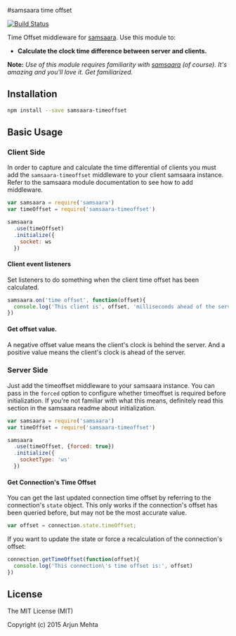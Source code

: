 #samsaara time offset

[![Build Status](https://travis-ci.org/arjunmehta/node-samsaara-timeoffset.svg?branch=1.0.0)](https://travis-ci.org/arjunmehta/node-samsaara-timeoffset)

Time Offset middleware for [samsaara](https://www.github.com/arjunmehta/node-samsaara). Use this module to:

- **Calculate the clock time difference between server and clients.**

**Note:** *Use of this module requires familiarity with [samsaara](https://www.github.com/arjunmehta/node-samsaara) (of course). It's amazing and you'll love it. Get familiarized.*

## Installation

```bash
npm install --save samsaara-timeoffset
```

## Basic Usage

### Client Side

In order to capture and calculate the time differential of clients you must add the `samsaara-timeoffset` middleware to your client samsaara instance. Refer to the samsaara module documentation to see how to add middleware.

```javascript
var samsaara = require('samsaara')
var timeOffset = require('samsaara-timeoffset')

samsaara
  .use(timeOffset)
  .initialize({
    socket: ws
  })
```

#### Client event listeners
Set listeners to do something when the client time offset has been calculated.

```javascript
samsaara.on('time offset', function(offset){
  console.log('This client is', offset, 'milliseconds ahead of the server')
})
```

#### Get offset value.
A negative offset value means the client's clock is behind the server. And a positive value means the client's clock is ahead of the server.


### Server Side

Just add the timeoffset middleware to your samsaara instance. You can pass in the `forced` option to configure whether timeoffset is required before initialization. If you're not familiar with what this means, definitely read this section in the samsaara readme about initialization.

```javascript
var samsaara = require('samsaara')
var timeOffset = require('samsaara-timeoffset')

samsaara
  .use(timeOffset, {forced: true})
  .initialize({
    socketType: 'ws'
  })
```

#### Get Connection's Time Offset
You can get the last updated connection time offset by referring to the connection's `state` object. This only works if the connection's offset has been queried before, but may not be the most accurate value.

```javascript
var offset = connection.state.timeOffset;
```

If you want to update the state or force a recalculation of the connection's offset:

```javascript
connection.getTimeOffset(function(offset){
  console.log('This connection\'s time offset is:', offset)
})
```


## License
The MIT License (MIT)

Copyright (c) 2015 Arjun Mehta